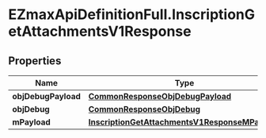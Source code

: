 # EZmaxApiDefinitionFull.InscriptionGetAttachmentsV1Response

## Properties

Name | Type | Description | Notes
------------ | ------------- | ------------- | -------------
**objDebugPayload** | [**CommonResponseObjDebugPayload**](CommonResponseObjDebugPayload.md) |  | 
**objDebug** | [**CommonResponseObjDebug**](CommonResponseObjDebug.md) |  | [optional] 
**mPayload** | [**InscriptionGetAttachmentsV1ResponseMPayload**](InscriptionGetAttachmentsV1ResponseMPayload.md) |  | 


